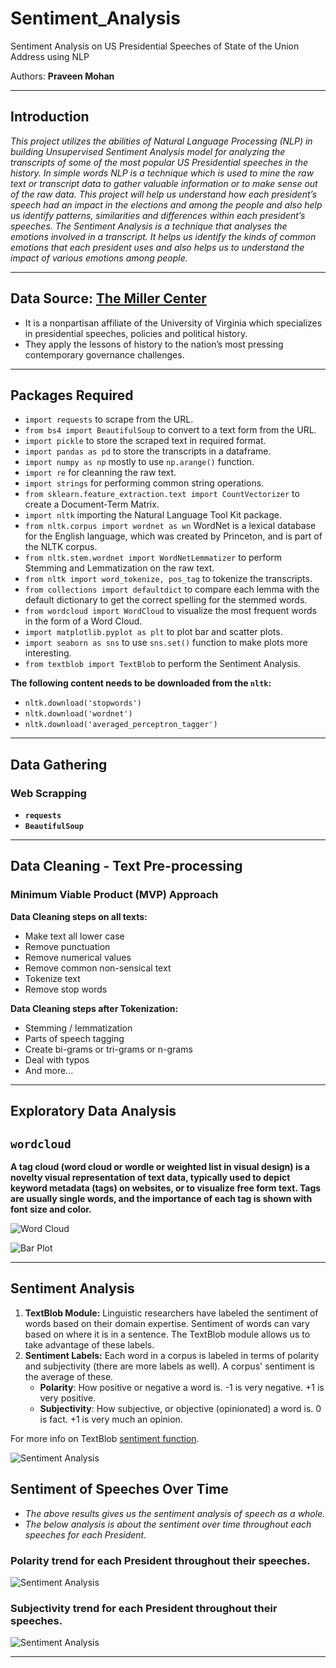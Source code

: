 # Sentiment_Analysis

Sentiment Analysis on US Presidential Speeches of State of the Union Address using NLP

Authors: **Praveen Mohan**

---

## Introduction
*This project utilizes the abilities of Natural Language Processing (NLP) in building Unsupervised Sentiment Analysis model for analyzing the transcripts of some of the most popular US Presidential speeches in the history.*
*In simple words NLP is a technique which is used to mine the raw text or transcript data to gather valuable information or to make sense out of the raw data. This project will help us understand how each president’s speech had an impact in the elections and among the people and also help us identify patterns, similarities and differences within each president’s speeches.*
*The Sentiment Analysis is a technique that analyses the emotions involved in a transcript. It helps us identify the kinds of common emotions that each president uses and also helps us to understand the impact of various emotions among people.*

---

## Data Source: [The Miller Center](https://millercenter.org/the-presidency/presidential-speeches)
- It is a nonpartisan affiliate of the University of Virginia which specializes in presidential speeches, policies and political history.
- They apply the lessons of history to the nation’s most pressing contemporary governance challenges.

---

## Packages Required
- `import requests` to scrape from the URL.
- `from bs4 import BeautifulSoup` to convert to a text form from the URL.
- `import pickle` to store the scraped text in required format.
- `import pandas as pd` to store the transcripts in a dataframe.
- `import numpy as np` mostly to use `np.arange()` function.
- `import re` for cleanning the raw text.
- `import strings` for performing common string operations.
- `from sklearn.feature_extraction.text import CountVectorizer` to create a Document-Term Matrix.
- `import nltk` importing the Natural Language Tool Kit package.
- `from nltk.corpus import wordnet as wn` WordNet is a lexical database for the English language, which was created by Princeton, and is part of the NLTK corpus.
- `from nltk.stem.wordnet import WordNetLemmatizer` to perform Stemming and Lemmatization on the raw text.
- `from nltk import word_tokenize, pos_tag` to tokenize the transcripts.
- `from collections import defaultdict` to compare each lemma with the default dictionary to get the correct spelling for the stemmed words.
- `from wordcloud import WordCloud` to visualize the most frequent words in the form of a Word Cloud.
- `import matplotlib.pyplot as plt` to plot bar and scatter plots.
- `import seaborn as sns` to use `sns.set()` function to make plots more interesting.
- `from textblob import TextBlob` to perform the Sentiment Analysis.

**The following content needs to be downloaded from the `nltk`:**
* `nltk.download('stopwords')`
* `nltk.download('wordnet')`
* `nltk.download('averaged_perceptron_tagger')`

---

## Data Gathering 

### Web Scrapping 
* **`requests`**
* **`BeautifulSoup`**

---

## Data Cleaning -  Text Pre-processing  

### Minimum Viable Product (MVP) Approach

**Data Cleaning steps on all texts:**
* Make text all lower case
* Remove punctuation
* Remove numerical values
* Remove common non-sensical text
* Tokenize text
* Remove stop words


**Data Cleaning steps after Tokenization:**
* Stemming / lemmatization
* Parts of speech tagging
* Create bi-grams or tri-grams or n-grams
* Deal with typos
* And more...

---

## Exploratory Data Analysis

## `wordcloud`

**A tag cloud (word cloud or wordle or weighted list in visual design) is a novelty visual representation of text data, typically used to depict keyword metadata (tags) on websites, or to visualize free form text. Tags are usually single words, and the importance of each tag is shown with font size and color.**

![Word Cloud](Images/viz1.jpeg)

![Bar Plot](Images/viz2.jpeg)

---

## Sentiment Analysis

1. **TextBlob Module:** Linguistic researchers have labeled the sentiment of words based on their domain expertise. Sentiment of words can vary based on where it is in a sentence. The TextBlob module allows us to take advantage of these labels.
2. **Sentiment Labels:** Each word in a corpus is labeled in terms of polarity and subjectivity (there are more labels as well). A corpus' sentiment is the average of these.
   * **Polarity**: How positive or negative a word is. -1 is very negative. +1 is very positive.
   * **Subjectivity**: How subjective, or objective (opinionated) a word is. 0 is fact. +1 is very much an opinion.

For more info on TextBlob [sentiment function](https://planspace.org/20150607-textblob_sentiment/).

![Sentiment Analysis](Images/Sentiment_Analysis.jpeg)

## Sentiment of Speeches Over Time

* *The above results gives us the sentiment analysis of speech as a whole.*
* *The below analysis is about the sentiment over time throughout each speeches for each President.*

### Polarity trend for each President throughout their speeches.

![Sentiment Analysis](Images/Polarity_Trend.jpeg)

### Subjectivity trend for each President throughout their speeches.

![Sentiment Analysis](Images/Subjectivity_Trend.jpeg)

---








